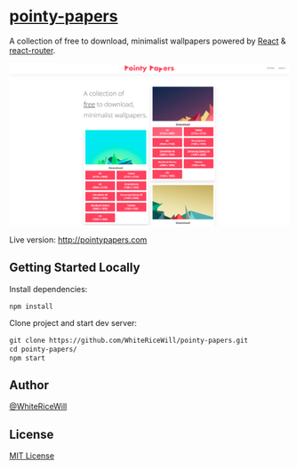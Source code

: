 # [pointy-papers](http://pointypapers.com)

A collection of free to download, minimalist wallpapers powered by [React](http://facebook.github.io/react) &
[react-router](https://github.com/rackt/react-router).

[![pointy-papers screenshot](/src/Assets/Other/Screenshot.png)](http://pointypapers.com)

Live version: http://pointypapers.com

## Getting Started Locally

Install dependencies:

```
npm install
```

Clone project and start dev server:

```
git clone https://github.com/WhiteRiceWill/pointy-papers.git
cd pointy-papers/
npm start
```

## Author

[@WhiteRiceWill](https://twitter.com/whitericewill)

## License

[MIT License](http://opensource.org/licenses/MIT)
